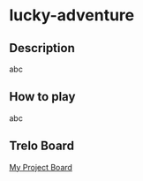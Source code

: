 # lucky-adventure

## Description
abc

## How to play
abc

## Trelo Board
[My Project Board](https://trello.com/b/dxFBUWY9/lucky-adventure)